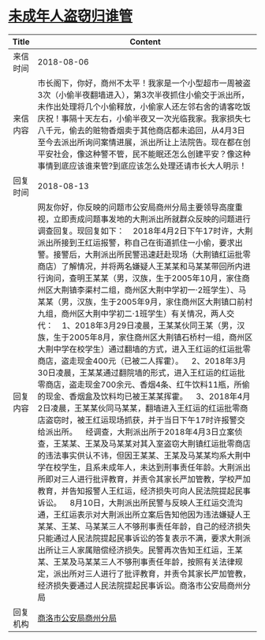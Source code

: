 # <a href="http://www.shangluo.gov.cn/zmhd/ldxxxx.jsp?urltype=leadermail.LeaderMailContentUrl&wbtreeid=1112&leadermailid=4855">未成年人盗窃归谁管</a>
| Title |                                                                                                                                                                                                                                                                                                                                                                                                                                                                            Content                                                                                                                                                                                                                                                                                                                                                                                                                                                                            |
|:-----:|---------------------------------------------------------------------------------------------------------------------------------------------------------------------------------------------------------------------------------------------------------------------------------------------------------------------------------------------------------------------------------------------------------------------------------------------------------------------------------------------------------------------------------------------------------------------------------------------------------------------------------------------------------------------------------------------------------------------------------------------------------------------------------------------------------------------------------------------------------------------------------------------------------------------------------------------------------------|
| 来信时间  | 2018-08-06                                                                                                                                                                                                                                                                                                                                                                                                                                                                                                                                                                                                                                                                                                                                                                                                                                                                                                                                                    |
| 来信内容  | 市长阁下，你好，商州不太平！我家是一个小型超市一周被盗3次（小偷半夜翻墙进入），第3次半夜抓住小偷交于派出所，未作出处理将几个小偷释放，小偷家人还左邻右舍的请客吃饭庆祝！事隔十天左右，小偷半夜又一次光临我家。我家损失七八千元，偷去的赃物香烟卖于其他商店都未追回，从4月3日至今去派出所询问案情进展，派出所让上法院告。现在都在创平安社会，像这种警不管，民不能眠还怎么创建平安？像这种事情到底应该谁来管?到底应该怎么处理还请市长大人明示！                                                                                                                                                                                                                                                                                                                                                                                                                                                                                                                                                                                                                                                                                                                                     |
| 回复时间  | 2018-08-13                                                                                                                                                                                                                                                                                                                                                                                                                                                                                                                                                                                                                                                                                                                                                                                                                                                                                                                                                    |
| 回复内容  | 网友你好，你反映的问题市公安局商州分局主要领导高度重视，立即责成问题事发地的大荆派出所就群众反映的问题进行调查回复。现回复如下：    2018年4月2日下午17时许，大荆派出所接到王红运报警，称自己在街道抓住一小偷，要求出警。接警后，大荆派出所民警迅速赶赴现场（大荆镇红运批零商店）了解情况，并将两名嫌疑人王某某和马某某带回所内进行询问，查明王某某（男，汉族，生于2005年10月，家住商州区大荆镇李渠村二组，商州区大荆中学初一·2班学生）、马某某（男，汉族，生于2005年9月，家住商州区大荆镇口前村九组，商州区大荆中学初二·1班学生）有关情况，两人交代：    1、2018年3月29日凌晨，王某某伙同王某（男，汉族，生于2005年8月，家住商州区大荆镇石桥村一组，商州区大荆中学在校学生）通过翻墙的方式，进入王红运的红运批零商店，盗走现金400元（已被二人挥霍）。    2、2018年3月30日凌晨，王某某通过翻院墙的形式，进入王红运的红运批零商店，盗走现金700余元、香烟4条、红牛饮料11瓶，所偷的现金、香烟盒及饮料均已被王某某挥霍。    3、2018年4月2日凌晨，王某某伙同马某某，翻墙进入王红运的红运批零商店盗窃时，被王红运现场抓获，并于当日下午17时许报警交给派出所。    经调查，大荆派出所于2018年4月3日立案侦查，王某某、王某及马某某对其入室盗窃大荆镇红运批零商店的违法事实供认不讳，但因王某某、王某及马某某均系大荆中学在校学生，且系未成年人，未达到刑事责任年龄。大荆派出所即对三人进行批评教育，并责令其家长严加管教，学校严加教育，并告知报警人王红运，经济损失可向人民法院提起民事诉讼。    8月10日，大荆派出所民警与反映人王红运交流沟通，王红运表示对大荆派出所立案后告知他因为违法嫌疑人王某某、王某、马某某三人不够刑事责任年龄，自己的经济损失只能通过人民法院提起民事诉讼的答复表示不满，要求大荆派出所让三人家属赔偿经济损失。民警再次告知王红运，王某某、王某及马某某三人不够刑事责任年龄，按照有关法律规定，派出所对三人进行了批评教育，并责令其家长严加管教，经济损失要通过人民法院提起民事诉讼。商洛市公安局商州分局 |
| 回复机构  | <a href="../../categories/agencies/商洛市公安局商州分局.md">商洛市公安局商州分局</a>                                                                                                                                                                                                                                                                                                                                                                                                                                                                                                                                                                                                                                                                                                                                                                                                                                                                                                |